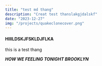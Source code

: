 ```yaml
---
title: "test md thang"
description: "Creat test thanslakgjdalskf"
date: "2023-12-27"
img: "/projects/quakeclonecover.png"
---
```


#### HIIILDSKJFSKLDJFLKA

this is a test thang


***HOW WE FEELING TONIGHT BROOKLYN***